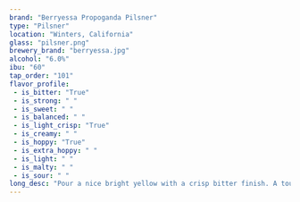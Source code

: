 ```yaml
---
brand: "Berryessa Propoganda Pilsner"
type: "Pilsner"
location: "Winters, California"
glass: "pilsner.png"
brewery_brand: "berryessa.jpg"
alcohol: "6.0%"
ibu: "60"
tap_order: "101"
flavor_profile:
 - is_bitter: "True"
 - is_strong: " "
 - is_sweet: " "
 - is_balanced: " "
 - is_light_crisp: "True"
 - is_creamy: " "
 - is_hoppy: "True"
 - is_extra_hoppy: " "
 - is_light: " "
 - is_malty: " "
 - is_sour: " "
long_desc: "Pour a nice bright yellow with a crisp bitter finish. A touch of malt sweetness rounds out the huge noble type hop aroma - a true hop head pilsner."
---
```

